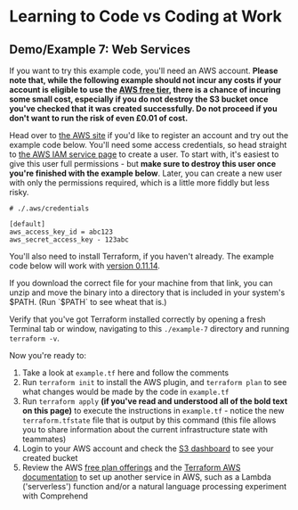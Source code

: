 # Learning to Code vs Coding at Work

## Demo/Example 7: Web Services

If you want to try this example code, you'll need an AWS account. **Please note that, while the following example should not incur any costs if your account is eligible to use the [AWS free tier](https://aws.amazon.com/free/), there is a chance of incuring some small cost, especially if you do not destroy the S3 bucket once you've checked that it was created successfully. Do not proceed if you don't want to run the risk of even £0.01 of cost.**

Head over to [the AWS site](https://aws.amazon.com) if you'd like to register an account and try out the example code below. You'll need some access credentials, so head straight to [the AWS IAM service page](https://console.aws.amazon.com/iam/home#/users) to create a user. To start with, it's easiest to give this user full permissions - but **make sure to destroy this user once you're finished with the example below**. Later, you can create a new user with only the permissions required, which is a little more fiddly but less risky.

```
# ./.aws/credentials

[default]
aws_access_key_id = abc123
aws_secret_access_key - 123abc
```

You'll also need to install Terraform, if you haven't already. The example code below will work with [version 0.11.14](https://releases.hashicorp.com/terraform/0.11.14/).

If you download the correct file for your machine from that link, you can unzip and move the binary into a directory that is included in your system's $PATH. (Run `$PATH` to see wheat that is.)

Verify that you've got Terraform installed correctly by opening a fresh Terminal tab or window, navigating to this `./example-7` directory and running `terraform -v`.

Now you're ready to:

1. Take a look at `example.tf` here and follow the comments
2. Run `terraform init` to install the AWS plugin, and `terraform plan` to see what changes would be made by the code in `example.tf`
3. Run `terraform apply` **(if you've read and understood all of the bold text on this page)** to execute the instructions in `example.tf` - notice the new `terraform.tfstate` file that is output by this command (this file allows you to share information about the current infrastructure state with teammates)
4. Login to your AWS account and check the [S3 dashboard](https://s3.console.aws.amazon.com/s3/home) to see your created bucket
5. Review the AWS [free plan offerings](https://aws.amazon.com/free/) and the [Terraform AWS documentation](https://www.terraform.io/docs/providers/aws/) to set up another service in AWS, such as a Lambda ('serverless') function and/or a natural language processing experiment with Comprehend
